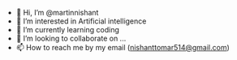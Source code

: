 - 👋 Hi, I’m @martinnishant
- 👀 I’m interested in Artificial intelligence
- 🌱 I’m currently learning coding
- 💞️ I’m looking to collaborate on ...
- 📫 How to reach me by my email (nishanttomar514@gmail.com) 

<!---
martinnishant/martinnishant is a ✨ special ✨ repository because its `README.md` (this file) appears on your GitHub profile.
You can click the Preview link to take a look at your changes.
--->
